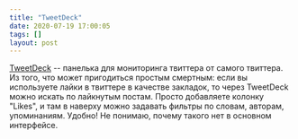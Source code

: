 ```yaml
---
title: "TweetDeck"
date: 2020-07-19 17:00:05
tags: []
layout: post
---
```


[TweetDeck](https://tweetdeck.twitter.com/) -- панелька для мониторинга твиттера от самого твиттера. Из того, что может пригодиться простым смертным: если вы используете лайки в твиттере в качестве закладок, то через TweetDeck можно искать по лайкнутым постам. Просто добавляете колонку "Likes", и там в наверху можно задавать фильтры по словам, авторам, упоминаниям. Удобно! Не понимаю, почему такого нет в основном интерфейсе.
